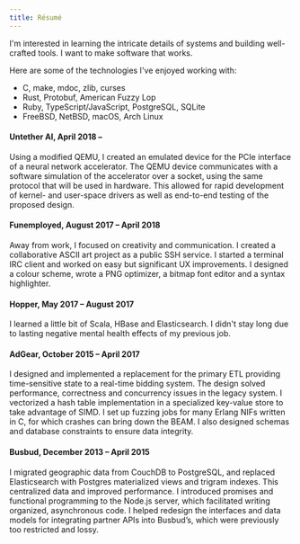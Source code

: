 ```yaml
---
title: Résumé
---
```


I'm interested in
learning the intricate details of systems
and building well-crafted tools.
I want to make software that works.

Here are some of the technologies
I've enjoyed working with:

- C, make, mdoc, zlib, curses
- Rust, Protobuf, American Fuzzy Lop
- Ruby, TypeScript/JavaScript, PostgreSQL, SQLite
- FreeBSD, NetBSD, macOS, Arch Linux

#### Untether AI, April 2018 –

Using a modified QEMU,
I created an emulated device
for the PCIe interface
of a neural network accelerator.
The QEMU device communicates
with a software simulation
of the accelerator
over a socket,
using the same protocol
that will be used in hardware.
This allowed for rapid development
of kernel- and user-space drivers
as well as end-to-end testing
of the proposed design.

#### Funemployed, August 2017 – April 2018

Away from work,
I focused on creativity and communication.
I created a collaborative ASCII art project
as a public SSH service.
I started a terminal IRC client
and worked on easy but significant UX improvements.
I designed a colour scheme,
wrote a PNG optimizer,
a bitmap font editor
and a syntax highlighter.

#### Hopper, May 2017 – August 2017

I learned a little bit of
Scala,
HBase
and Elasticsearch.
I didn't stay long
due to lasting
negative mental health effects
of my previous job.

#### AdGear, October 2015 – April 2017

I designed and implemented a replacement
for the primary ETL
providing time-sensitive state
to a real-time bidding system.
The design solved
performance, correctness and concurrency
issues in the legacy system.
I vectorized a hash table implementation
in a specialized key-value store
to take advantage of SIMD.
I set up fuzzing jobs
for many Erlang NIFs written in C,
for which crashes can bring down the BEAM.
I also designed schemas
and database constraints
to ensure data integrity.

#### Busbud, December 2013 – April 2015

I migrated geographic data
from CouchDB to PostgreSQL,
and replaced Elasticsearch
with Postgres materialized views
and trigram indexes.
This centralized data
and improved performance.
I introduced promises and functional programming
to the Node.js server,
which facilitated writing organized, asynchronous code.
I helped redesign the interfaces and data models
for integrating partner APIs into Busbud’s,
which were previously too restricted and lossy.
